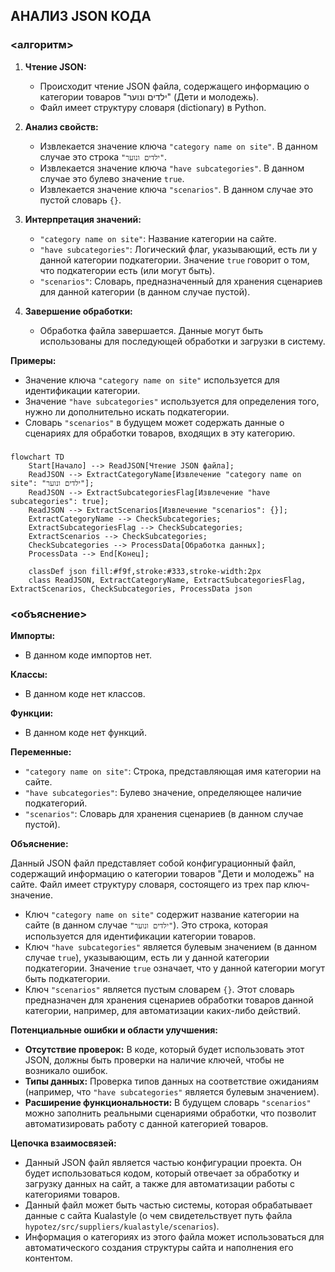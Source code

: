 ## АНАЛИЗ JSON КОДА

### <алгоритм>
1. **Чтение JSON:**
   - Происходит чтение JSON файла, содержащего информацию о категории товаров "ילדים ונוער" (Дети и молодежь).
   - Файл имеет структуру словаря (dictionary) в Python.

2. **Анализ свойств:**
   - Извлекается значение ключа `"category name on site"`. В данном случае это строка `"ילדים ונוער"`.
   - Извлекается значение ключа `"have subcategories"`. В данном случае это булево значение `true`.
   - Извлекается значение ключа `"scenarios"`. В данном случае это пустой словарь `{}`.

3. **Интерпретация значений:**
   - `"category name on site"`: Название категории на сайте.
   - `"have subcategories"`: Логический флаг, указывающий, есть ли у данной категории подкатегории. Значение `true` говорит о том, что подкатегории есть (или могут быть).
   - `"scenarios"`: Словарь, предназначенный для хранения сценариев для данной категории (в данном случае пустой).

4. **Завершение обработки:**
   - Обработка файла завершается.  Данные могут быть использованы для последующей обработки и загрузки в систему.

**Примеры:**

- Значение ключа `"category name on site"` используется для идентификации категории.
- Значение `"have subcategories"` используется для определения того, нужно ли дополнительно искать подкатегории.
- Словарь `"scenarios"` в будущем может содержать данные о сценариях для обработки товаров, входящих в эту категорию.

### <mermaid>
```mermaid
flowchart TD
    Start[Начало] --> ReadJSON[Чтение JSON файла];
    ReadJSON --> ExtractCategoryName[Извлечение "category name on site": "ילדים ונוער"];
    ReadJSON --> ExtractSubcategoriesFlag[Извлечение "have subcategories": true];
    ReadJSON --> ExtractScenarios[Извлечение "scenarios": {}];
    ExtractCategoryName --> CheckSubcategories;
    ExtractSubcategoriesFlag --> CheckSubcategories;
    ExtractScenarios --> CheckSubcategories;
    CheckSubcategories --> ProcessData[Обработка данных];
    ProcessData --> End[Конец];

    classDef json fill:#f9f,stroke:#333,stroke-width:2px
    class ReadJSON, ExtractCategoryName, ExtractSubcategoriesFlag, ExtractScenarios, CheckSubcategories, ProcessData json
```
### <объяснение>
**Импорты:**

- В данном коде импортов нет.

**Классы:**
- В данном коде нет классов.

**Функции:**
- В данном коде нет функций.

**Переменные:**
- `"category name on site"`: Строка, представляющая имя категории на сайте.
- `"have subcategories"`: Булево значение, определяющее наличие подкатегорий.
- `"scenarios"`: Словарь для хранения сценариев (в данном случае пустой).

**Объяснение:**

Данный JSON файл представляет собой конфигурационный файл, содержащий информацию о категории товаров "Дети и молодежь" на сайте. Файл имеет структуру словаря, состоящего из трех пар ключ-значение.

- Ключ `"category name on site"` содержит название категории на сайте (в данном случае `"ילדים ונוער"`). Это строка, которая используется для идентификации категории товаров.
- Ключ `"have subcategories"` является булевым значением (в данном случае `true`), указывающим, есть ли у данной категории подкатегории. Значение `true` означает, что у данной категории могут быть подкатегории.
- Ключ `"scenarios"` является пустым словарем `{}`. Этот словарь предназначен для хранения сценариев обработки товаров данной категории, например, для автоматизации каких-либо действий.

**Потенциальные ошибки и области улучшения:**
- **Отсутствие проверок:** В коде, который будет использовать этот JSON, должны быть проверки на наличие ключей, чтобы не возникало ошибок.
- **Типы данных:** Проверка типов данных на соответствие ожиданиям (например, что `"have subcategories"` является булевым значением).
- **Расширение функциональности:** В будущем словарь `"scenarios"` можно заполнить реальными сценариями обработки, что позволит автоматизировать работу с данной категорией товаров.

**Цепочка взаимосвязей:**
- Данный JSON файл является частью конфигурации проекта. Он будет использоваться кодом, который отвечает за обработку и загрузку данных на сайт, а также для автоматизации работы с категориями товаров.
- Данный файл может быть частью системы, которая обрабатывает данные с сайта Kualastyle (о чем свидетельствует путь файла `hypotez/src/suppliers/kualastyle/scenarios`).
- Информация о категориях из этого файла может использоваться для автоматического создания структуры сайта и наполнения его контентом.